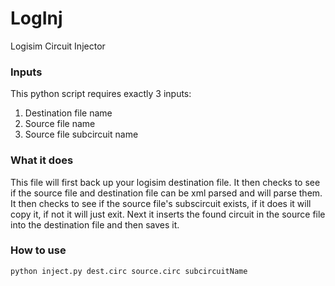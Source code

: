 # LogInj
Logisim Circuit Injector

### Inputs
This python script requires exactly 3 inputs:
1) Destination file name
2) Source file name
3) Source file subcircuit name

### What it does
This file will first back up your logisim destination file. It then checks to see if the source file and destination file can be xml parsed and will parse them. It then checks to see if the source file's subscircuit exists, if it does it will copy it, if not it will just exit. Next it inserts the found circuit in the source file into the destination file and then saves it.

### How to use

`python inject.py dest.circ source.circ subcircuitName`
